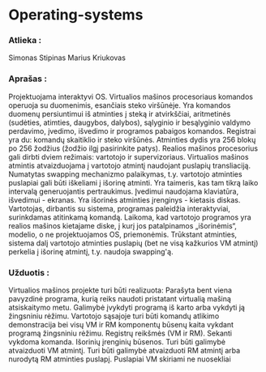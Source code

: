 # Operating-systems

### Atlieka :
Simonas Stipinas
Marius Kriukovas

### Aprašas :

Projektuojama interaktyvi OS.
Virtualios mašinos procesoriaus komandos operuoja su duomenimis, esančiais steko viršūnėje. Yra komandos duomenų persiuntimui iš atminties į steką ir atvirkščiai, aritmetinės (sudėties, atimties, daugybos, dalybos), sąlyginio ir besąlyginio valdymo perdavimo, įvedimo, išvedimo ir programos pabaigos komandos. Registrai yra du: komandų skaitiklio ir steko viršūnės. Atminties dydis yra 256 blokų po 256 žodžius (žodžio ilgį pasirinkite patys).
Realios mašinos procesorius gali dirbti dviem režimais: vartotojo ir supervizoriaus. Virtualios mašinos atmintis atvaizduojama į vartotojo atmintį naudojant puslapių transliaciją. Numatytas swapping mechanizmo palaikymas, t.y. vartotojo atminties puslapiai gali būti iškeliami į išorinę atminti. Yra taimeris, kas tam tikrą laiko intervalą generuojantis pertraukimus. Įvedimui naudojama klaviatūra, išvedimui - ekranas. Yra išorinės atminties įrenginys - kietasis diskas.
Vartotojas, dirbantis su sistema, programas paleidžia interaktyviai, surinkdamas atitinkamą komandą. Laikoma, kad vartotojo programos yra realios mašinos kietajame diske, į kurį jos patalpinamos „išorinėmis“, modelio, o ne projektuojamos OS, priemonėmis. Trūkstant atminties, sistema dalį vartotojo atminties puslapių (bet ne visą kažkurios VM atmintį) perkelia į išorinę atmintį, t.y. naudoja swapping'ą.

### Užduotis :

Virtualios mašinos projekte turi būti realizuota:
Parašyta bent viena pavyzdinė programa, kurią reiks naudoti pristatant virtualią mašiną atsiskaitymo metu.
Galimybė įvykdyti programą iš karto arba vykdyti ją žingsniniu rėžimu.
Vartotojo sąsajoje turi būti komandų atlikimo demonstracija bei visų VM ir RM komponentų būsenų kaita vykdant programą žingsniniu rėžimu.
Registrų reikšmės (VM ir RM).
Sekanti vykdoma komanda.
Išorinių įrenginių būsenos.
Turi būti galimybė atvaizduoti VM atmintį.
Turi būti galimybė atvaizduoti RM atmintį arba nurodytą RM atminties puslapį.
Puslapiai VM skiriami ne nuosekliai
